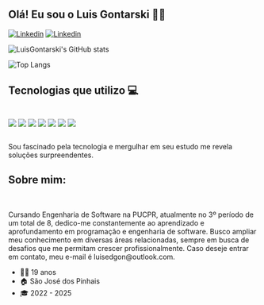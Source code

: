 
## Olá! Eu sou o Luis Gontarski 👊🏼

[![Linkedin](https://img.shields.io/badge/LinkedIn-0077B5?style=for-the-badge&logo=linkedin&logoColor=white)](https://www.linkedin.com/in/luis-eduardo-prendim-gontarski-b83a03214/)
[![Linkedin](https://img.shields.io/badge/Instagram-E4405F?style=for-the-badge&logo=instagram&logoColor=white)](https://www.instagram.com/luisprendim_/)

![LuisGontarski's GitHub stats](https://github-readme-stats.vercel.app/api?username=LuisGontarski&show_icons=true&theme=dark)

![Top Langs](https://github-readme-stats.vercel.app/api/top-langs/?username=IGDSCI&layout=compact)

## Tecnologias que utilizo 💻

<div sttyle="display: inline_block"><br/>
    <img align="center" src="https://img.shields.io/badge/PHP-777BB4?style=for-the-badge&logo=php&logoColor=white">
    <img align="center" src="https://img.shields.io/badge/MySQL-00000F?style=for-the-badge&logo=mysql&logoColor=white"> 
    <img align="center" src="https://img.shields.io/badge/Python-14354C?style=for-the-badge&logo=python&logoColor=white"> 
    <img align="center" src="https://img.shields.io/badge/Java-ED8B00?style=for-the-badge&logo=openjdk&logoColor=white"> 
    <img align="center" src="https://img.shields.io/badge/HTML5-E34F26?style=for-the-badge&logo=html5&logoColor=white">  
    <img align="center" src="https://img.shields.io/badge/CSS3-1572B6?style=for-the-badge&logo=css3&logoColor=white"> 
    <img align="center" src="https://img.shields.io/badge/Microsoft_Office-D83B01?style=for-the-badge&logo=microsoft-office&logoColor=white"> 
<div><br/>

Sou fascinado pela tecnologia e mergulhar em seu estudo me revela soluções surpreendentes.

## Sobre mim:

<div sttyle="display: inline_block"><br/>
    <p>Cursando Engenharia de Software na PUCPR, atualmente no 3º período de um total de 8, dedico-me constantemente ao aprendizado e aprofundamento em programação e engenharia de software. Busco ampliar meu conhecimento em diversas áreas relacionadas, sempre em busca de desafios que me permitam crescer profissionalmente. Caso deseje entrar em contato, meu e-mail é <a>luisedgon@outlook.com</a>.</p>
<div>

- 🧑🏽 19 anos
- 🏠 São José dos Pinhais
- 🎓 2022 - 2025
